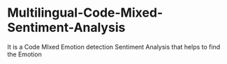 # Multilingual-Code-Mixed-Sentiment-Analysis
It is a Code MIxed Emotion detection Sentiment Analysis that helps to find the Emotion
